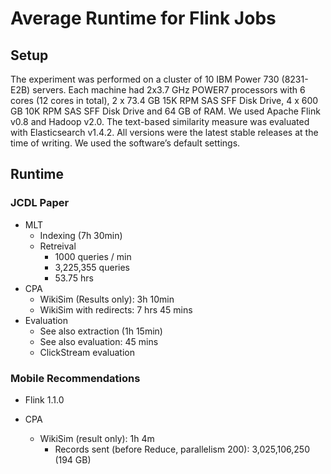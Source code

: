 # Average Runtime for Flink Jobs

## Setup

The experiment was performed on a cluster of 10 IBM Power 730 (8231-E2B) servers. Each machine had 2x3.7 GHz POWER7 processors with 6 cores (12 cores in total), 2 x 73.4 GB 15K RPM SAS SFF Disk Drive, 4 x 600 GB 10K RPM SAS SFF Disk Drive and 64 GB of RAM.
We used Apache Flink v0.8 and Hadoop v2.0. The text-based similarity measure was evaluated with Elasticsearch v1.4.2. All versions were the latest stable releases at the time of writing. We used the software’s default settings.

## Runtime

### JCDL Paper

- MLT
    - Indexing (7h 30min)
    - Retreival
        - 1000 queries / min
        - 3,225,355 queries
        - 53.75 hrs
- CPA
    - WikiSim (Results only): 3h 10min
    - WikiSim with redirects: 7 hrs 45 mins
- Evaluation
    - See also extraction (1h 15min)
    - See also evaluation: 45 mins
    - ClickStream evaluation

### Mobile Recommendations

- Flink 1.1.0

- CPA
    - WikiSim (result only): 1h 4m
        - Records sent (before Reduce, parallelism 200): 3,025,106,250 (194 GB)